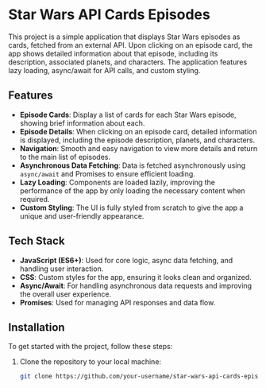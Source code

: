 # Star Wars API Cards Episodes

This project is a simple application that displays Star Wars episodes as cards, fetched from an external API. Upon clicking on an episode card, the app shows detailed information about that episode, including its description, associated planets, and characters. The application features lazy loading, async/await for API calls, and custom styling.

## Features

- **Episode Cards**: Display a list of cards for each Star Wars episode, showing brief information about each.
- **Episode Details**: When clicking on an episode card, detailed information is displayed, including the episode description, planets, and characters.
- **Navigation**: Smooth and easy navigation to view more details and return to the main list of episodes.
- **Asynchronous Data Fetching**: Data is fetched asynchronously using `async/await` and Promises to ensure efficient loading.
- **Lazy Loading**: Components are loaded lazily, improving the performance of the app by only loading the necessary content when required.
- **Custom Styling**: The UI is fully styled from scratch to give the app a unique and user-friendly appearance.

## Tech Stack

- **JavaScript (ES6+)**: Used for core logic, async data fetching, and handling user interaction.
- **CSS**: Custom styles for the app, ensuring it looks clean and organized.
- **Async/Await**: For handling asynchronous data requests and improving the overall user experience.
- **Promises**: Used for managing API responses and data flow.

## Installation

To get started with the project, follow these steps:

1. Clone the repository to your local machine:

   ```bash
   git clone https://github.com/your-username/star-wars-api-cards-episodes.git
